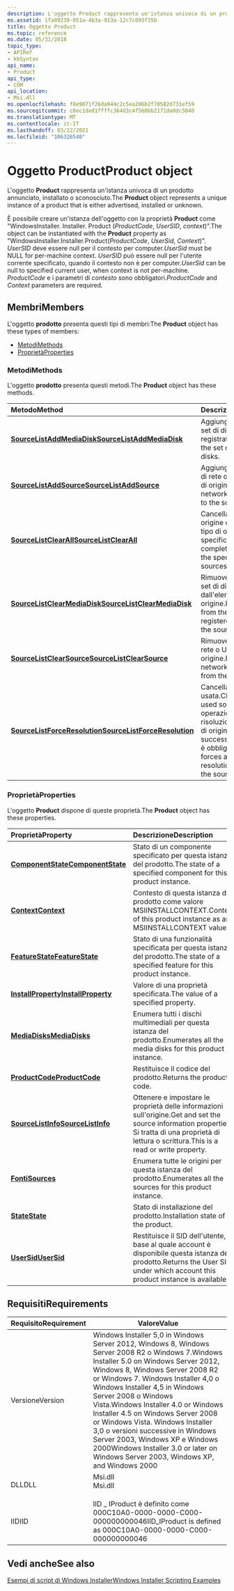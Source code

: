 ```yaml
---
description: L'oggetto Product rappresenta un'istanza univoca di un prodotto annunciato, installato o sconosciuto. È possibile creare un'istanza dell'oggetto con la proprietà Product come &\# 0034; WindowsInstaller. Installer. Product (ProductCode, UserSid, context) &\# 0034;.
ms.assetid: 1fa89239-051a-4b3a-913a-12c7c093f35b
title: Oggetto Product
ms.topic: reference
ms.date: 05/31/2018
topic_type:
- APIRef
- kbSyntax
api_name:
- Product
api_type:
- COM
api_location:
- Msi.dll
ms.openlocfilehash: f8e9071f26da944c2c5ea206b2f70582d731ef59
ms.sourcegitcommit: c8ec1ded1ffffc364d3c4f560bb2171da0dc5040
ms.translationtype: MT
ms.contentlocale: it-IT
ms.lasthandoff: 03/22/2021
ms.locfileid: "106326540"
---
```

# <a name="product-object"></a><span data-ttu-id="3ca36-103">Oggetto Product</span><span class="sxs-lookup"><span data-stu-id="3ca36-103">Product object</span></span>

<span data-ttu-id="3ca36-104">L'oggetto **Product** rappresenta un'istanza univoca di un prodotto annunciato, installato o sconosciuto.</span><span class="sxs-lookup"><span data-stu-id="3ca36-104">The **Product** object represents a unique instance of a product that is either advertised, installed or unknown.</span></span>

<span data-ttu-id="3ca36-105">È possibile creare un'istanza dell'oggetto con la proprietà **Product** come "WindowsInstaller. Installer. Product (*ProductCode*, *UserSID*, *context*)".</span><span class="sxs-lookup"><span data-stu-id="3ca36-105">The object can be instantiated with the **Product** property as "WindowsInstaller.Installer.Product(*ProductCode*, *UserSid*, *Context*)".</span></span> <span data-ttu-id="3ca36-106">*UserSID* deve essere null per il contesto per computer.</span><span class="sxs-lookup"><span data-stu-id="3ca36-106">*UserSid* must be NULL for per-machine context.</span></span> <span data-ttu-id="3ca36-107">*UserSID* può essere null per l'utente corrente specificato, quando il contesto non è per computer.</span><span class="sxs-lookup"><span data-stu-id="3ca36-107">*UserSid* can be null to specified current user, when context is not per-machine.</span></span> <span data-ttu-id="3ca36-108">*ProductCode* e i parametri di *contesto* sono obbligatori.</span><span class="sxs-lookup"><span data-stu-id="3ca36-108">*ProductCode* and *Context* parameters are required.</span></span>

## <a name="members"></a><span data-ttu-id="3ca36-109">Membri</span><span class="sxs-lookup"><span data-stu-id="3ca36-109">Members</span></span>

<span data-ttu-id="3ca36-110">L'oggetto **prodotto** presenta questi tipi di membri:</span><span class="sxs-lookup"><span data-stu-id="3ca36-110">The **Product** object has these types of members:</span></span>

-   [<span data-ttu-id="3ca36-111">Metodi</span><span class="sxs-lookup"><span data-stu-id="3ca36-111">Methods</span></span>](#methods)
-   [<span data-ttu-id="3ca36-112">Proprietà</span><span class="sxs-lookup"><span data-stu-id="3ca36-112">Properties</span></span>](#properties)

### <a name="methods"></a><span data-ttu-id="3ca36-113">Metodi</span><span class="sxs-lookup"><span data-stu-id="3ca36-113">Methods</span></span>

<span data-ttu-id="3ca36-114">L'oggetto **prodotto** presenta questi metodi.</span><span class="sxs-lookup"><span data-stu-id="3ca36-114">The **Product** object has these methods.</span></span>



| <span data-ttu-id="3ca36-115">Metodo</span><span class="sxs-lookup"><span data-stu-id="3ca36-115">Method</span></span>                                                                 | <span data-ttu-id="3ca36-116">Descrizione</span><span class="sxs-lookup"><span data-stu-id="3ca36-116">Description</span></span>                                                                                                        |
|:-----------------------------------------------------------------------|:-------------------------------------------------------------------------------------------------------------------|
| [<span data-ttu-id="3ca36-117">**SourceListAddMediaDisk**</span><span class="sxs-lookup"><span data-stu-id="3ca36-117">**SourceListAddMediaDisk**</span></span>](product-sourcelistaddmediadisk.md)       | <span data-ttu-id="3ca36-118">Aggiungere un disco al set di dischi registrati.</span><span class="sxs-lookup"><span data-stu-id="3ca36-118">Add a disk to the set of registered disks.</span></span><br/>                                                              |
| [<span data-ttu-id="3ca36-119">**SourceListAddSource**</span><span class="sxs-lookup"><span data-stu-id="3ca36-119">**SourceListAddSource**</span></span>](product-sourcelistaddsource.md)             | <span data-ttu-id="3ca36-120">Aggiungere un'origine di rete o URL all'elenco di origine.</span><span class="sxs-lookup"><span data-stu-id="3ca36-120">Add a network or URL source to the source list.</span></span><br/>                                                         |
| [<span data-ttu-id="3ca36-121">**SourceListClearAll**</span><span class="sxs-lookup"><span data-stu-id="3ca36-121">**SourceListClearAll**</span></span>](product-sourcelistclearall.md)               | <span data-ttu-id="3ca36-122">Cancella l'elenco di origine completo del tipo di origine specificato.</span><span class="sxs-lookup"><span data-stu-id="3ca36-122">Clears the complete source list of the specified type of sources.</span></span><br/>                                       |
| [<span data-ttu-id="3ca36-123">**SourceListClearMediaDisk**</span><span class="sxs-lookup"><span data-stu-id="3ca36-123">**SourceListClearMediaDisk**</span></span>](product-sourcelistclearmediadisk.md)   | <span data-ttu-id="3ca36-124">Rimuovere un disco dal set di dischi registrati dall'elenco di origine.</span><span class="sxs-lookup"><span data-stu-id="3ca36-124">Remove a disk from the set of registered disks from the source list.</span></span><br/>                                    |
| [<span data-ttu-id="3ca36-125">**SourceListClearSource**</span><span class="sxs-lookup"><span data-stu-id="3ca36-125">**SourceListClearSource**</span></span>](product-sourcelistclearsource.md)         | <span data-ttu-id="3ca36-126">Rimuovere un'origine di rete o URL dall'elenco di origine.</span><span class="sxs-lookup"><span data-stu-id="3ca36-126">Remove a network or URL source from the source list.</span></span><br/>                                                    |
| [<span data-ttu-id="3ca36-127">**SourceListForceResolution**</span><span class="sxs-lookup"><span data-stu-id="3ca36-127">**SourceListForceResolution**</span></span>](product-sourcelistforceresolution.md) | <span data-ttu-id="3ca36-128">Cancella l'ultima origine usata.</span><span class="sxs-lookup"><span data-stu-id="3ca36-128">Clears the last used source.</span></span> <span data-ttu-id="3ca36-129">Questa operazione impone la risoluzione dell'elenco di origine la volta successiva che l'origine è obbligatoria.</span><span class="sxs-lookup"><span data-stu-id="3ca36-129">This forces a source list resolution the next time the source is required.</span></span><br/> |



 

### <a name="properties"></a><span data-ttu-id="3ca36-130">Proprietà</span><span class="sxs-lookup"><span data-stu-id="3ca36-130">Properties</span></span>

<span data-ttu-id="3ca36-131">L'oggetto **Product** dispone di queste proprietà.</span><span class="sxs-lookup"><span data-stu-id="3ca36-131">The **Product** object has these properties.</span></span>



| <span data-ttu-id="3ca36-132">Proprietà</span><span class="sxs-lookup"><span data-stu-id="3ca36-132">Property</span></span>                                                      | <span data-ttu-id="3ca36-133">Descrizione</span><span class="sxs-lookup"><span data-stu-id="3ca36-133">Description</span></span>                                                                                 |
|:--------------------------------------------------------------|:--------------------------------------------------------------------------------------------|
| [<span data-ttu-id="3ca36-134">**ComponentState**</span><span class="sxs-lookup"><span data-stu-id="3ca36-134">**ComponentState**</span></span>](product-componentstate.md)<br/>   | <span data-ttu-id="3ca36-135">Stato di un componente specificato per questa istanza del prodotto.</span><span class="sxs-lookup"><span data-stu-id="3ca36-135">The state of a specified component for this product instance.</span></span> <br/>                   |
| [<span data-ttu-id="3ca36-136">**Context**</span><span class="sxs-lookup"><span data-stu-id="3ca36-136">**Context**</span></span>](product-context.md)<br/>                 | <span data-ttu-id="3ca36-137">Contesto di questa istanza del prodotto come valore MSIINSTALLCONTEXT.</span><span class="sxs-lookup"><span data-stu-id="3ca36-137">Context of this product instance as an MSIINSTALLCONTEXT value.</span></span> <br/>                 |
| [<span data-ttu-id="3ca36-138">**FeatureState**</span><span class="sxs-lookup"><span data-stu-id="3ca36-138">**FeatureState**</span></span>](product-featurestate.md)<br/>       | <span data-ttu-id="3ca36-139">Stato di una funzionalità specificata per questa istanza del prodotto.</span><span class="sxs-lookup"><span data-stu-id="3ca36-139">The state of a specified feature for this product instance.</span></span> <br/>                     |
| [<span data-ttu-id="3ca36-140">**InstallProperty**</span><span class="sxs-lookup"><span data-stu-id="3ca36-140">**InstallProperty**</span></span>](product-installproperty.md)<br/> | <span data-ttu-id="3ca36-141">Valore di una proprietà specificata.</span><span class="sxs-lookup"><span data-stu-id="3ca36-141">The value of a specified property.</span></span> <br/>                                              |
| [<span data-ttu-id="3ca36-142">**MediaDisks**</span><span class="sxs-lookup"><span data-stu-id="3ca36-142">**MediaDisks**</span></span>](product-mediadisks.md)<br/>           | <span data-ttu-id="3ca36-143">Enumera tutti i dischi multimediali per questa istanza del prodotto.</span><span class="sxs-lookup"><span data-stu-id="3ca36-143">Enumerates all the media disks for this product instance.</span></span><br/>                        |
| [<span data-ttu-id="3ca36-144">**ProductCode**</span><span class="sxs-lookup"><span data-stu-id="3ca36-144">**ProductCode**</span></span>](product-productcode.md)<br/>         | <span data-ttu-id="3ca36-145">Restituisce il codice del prodotto.</span><span class="sxs-lookup"><span data-stu-id="3ca36-145">Returns the product code.</span></span> <br/>                                                       |
| [<span data-ttu-id="3ca36-146">**SourceListInfo**</span><span class="sxs-lookup"><span data-stu-id="3ca36-146">**SourceListInfo**</span></span>](product-sourcelistinfo.md)<br/>   | <span data-ttu-id="3ca36-147">Ottenere e impostare le proprietà delle informazioni sull'origine.</span><span class="sxs-lookup"><span data-stu-id="3ca36-147">Get and set the source information properties.</span></span> <span data-ttu-id="3ca36-148">Si tratta di una proprietà di lettura o scrittura.</span><span class="sxs-lookup"><span data-stu-id="3ca36-148">This is a read or write property.</span></span><br/> |
| [<span data-ttu-id="3ca36-149">**Fonti**</span><span class="sxs-lookup"><span data-stu-id="3ca36-149">**Sources**</span></span>](product-sources.md)<br/>                 | <span data-ttu-id="3ca36-150">Enumera tutte le origini per questa istanza del prodotto.</span><span class="sxs-lookup"><span data-stu-id="3ca36-150">Enumerates all the sources for this product instance.</span></span><br/>                            |
| [<span data-ttu-id="3ca36-151">**State**</span><span class="sxs-lookup"><span data-stu-id="3ca36-151">**State**</span></span>](product-state.md)<br/>                     | <span data-ttu-id="3ca36-152">Stato di installazione del prodotto.</span><span class="sxs-lookup"><span data-stu-id="3ca36-152">Installation state of the product.</span></span><br/>                                               |
| [<span data-ttu-id="3ca36-153">**UserSid**</span><span class="sxs-lookup"><span data-stu-id="3ca36-153">**UserSid**</span></span>](product-usersid.md)<br/>                 | <span data-ttu-id="3ca36-154">Restituisce il SID dell'utente, in base al quale account è disponibile questa istanza del prodotto.</span><span class="sxs-lookup"><span data-stu-id="3ca36-154">Returns the User SID, under which account this product instance is available.</span></span><br/>    |



 

## <a name="requirements"></a><span data-ttu-id="3ca36-155">Requisiti</span><span class="sxs-lookup"><span data-stu-id="3ca36-155">Requirements</span></span>



| <span data-ttu-id="3ca36-156">Requisito</span><span class="sxs-lookup"><span data-stu-id="3ca36-156">Requirement</span></span> | <span data-ttu-id="3ca36-157">Valore</span><span class="sxs-lookup"><span data-stu-id="3ca36-157">Value</span></span> |
|--------------------|--------------------------------------------------------------------------------------------------------------------------------------------------------------------------------------------------------------------------------------------------------------------------------------|
| <span data-ttu-id="3ca36-158">Versione</span><span class="sxs-lookup"><span data-stu-id="3ca36-158">Version</span></span><br/> | <span data-ttu-id="3ca36-159">Windows Installer 5,0 in Windows Server 2012, Windows 8, Windows Server 2008 R2 o Windows 7.</span><span class="sxs-lookup"><span data-stu-id="3ca36-159">Windows Installer 5.0 on Windows Server 2012, Windows 8, Windows Server 2008 R2 or Windows 7.</span></span> <span data-ttu-id="3ca36-160">Windows Installer 4,0 o Windows Installer 4,5 in Windows Server 2008 o Windows Vista.</span><span class="sxs-lookup"><span data-stu-id="3ca36-160">Windows Installer 4.0 or Windows Installer 4.5 on Windows Server 2008 or Windows Vista.</span></span> <span data-ttu-id="3ca36-161">Windows Installer 3,0 o versioni successive in Windows Server 2003, Windows XP e Windows 2000</span><span class="sxs-lookup"><span data-stu-id="3ca36-161">Windows Installer 3.0 or later on Windows Server 2003, Windows XP, and Windows 2000</span></span><br/> |
| <span data-ttu-id="3ca36-162">DLL</span><span class="sxs-lookup"><span data-stu-id="3ca36-162">DLL</span></span><br/>     | <dl> <span data-ttu-id="3ca36-163"><dt>Msi.dll</dt></span><span class="sxs-lookup"><span data-stu-id="3ca36-163"><dt>Msi.dll</dt></span></span> </dl>                                                                                                                                                                                                   |
| <span data-ttu-id="3ca36-164">IID</span><span class="sxs-lookup"><span data-stu-id="3ca36-164">IID</span></span><br/>     | <span data-ttu-id="3ca36-165">IID \_ IProduct è definito come 000C10A0-0000-0000-C000-000000000046</span><span class="sxs-lookup"><span data-stu-id="3ca36-165">IID\_IProduct is defined as 000C10A0-0000-0000-C000-000000000046</span></span><br/>                                                                                                                                                                                                          |



## <a name="see-also"></a><span data-ttu-id="3ca36-166">Vedi anche</span><span class="sxs-lookup"><span data-stu-id="3ca36-166">See also</span></span>

<dl> <dt>

[<span data-ttu-id="3ca36-167">Esempi di script di Windows Installer</span><span class="sxs-lookup"><span data-stu-id="3ca36-167">Windows Installer Scripting Examples</span></span>](windows-installer-scripting-examples.md)
</dt> </dl>

 

 




